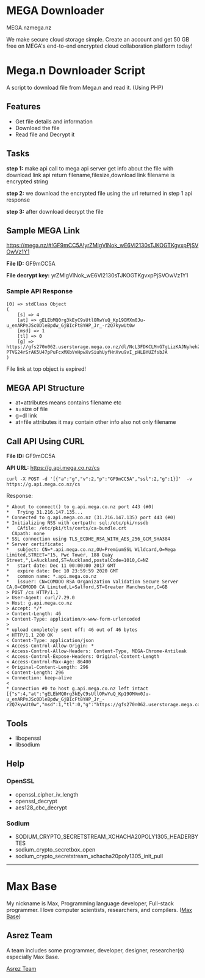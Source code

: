 # MEGA Downloader

MEGA.nzmega.nz

We make secure cloud storage simple. Create an account and get 50 GB free on MEGA's end-to-end encrypted cloud collaboration platform today!


# Mega.n Downloader Script

A script to download file from Mega.n and read it. (Using PHP)

## Features

- Get file details and information
- Download the file
- Read file and Decrypt it

## Tasks

**step 1:**
make api call to mega api server get info about the file with download link
api return filename,filesize,download link
filename is encrypted string

**step 2:**
we download the encrypted file using the url returned in step 1 api response

**step 3:**
after download decrypt the file

## Sample MEGA Link

https://mega.nz/#!GF9mCC5A!yrZMIgVlNok_wE6Vl2130sTJKOGTKgvxpPjSVOwVz1Y1

**File ID:** GF9mCC5A

**File decrypt key:** yrZMIgVlNok_wE6Vl2130sTJKOGTKgvxpPjSVOwVz1Y1

### Sample API Response

```
[0] => stdClass Object
(
    [s] => 4
    [at] => gELEbMQ0rg3kEyC9sUtlORwYuQ_Kp19OMXm0Ju-u_enARPeJSc0DleBpdw_GjBIcFt8YHP_Jr_-r2Q7kywUt0w
    [msd] => 1
    [tl] => 0
    [g] => https://gfs270n062.userstorage.mega.co.nz/dl/NcL3FDKCLMnG7gLizKAJNyhehZe5cNgHTl5h0ceS0DHL8okSJCeRPnbvBWgz63oA1m-PTVG24rSrAK5U47pPuFcxMXbVvHpwXvSiuhUyfHnXvu9vI_pHLBYUZfsbJA
)
```

File link at top object is expired!

## MEGA API Structure

- at=attributes means contains filename etc
- s=size of file
- g=dl link
- at=file attributes it may contain other info also not only filename

## Call API Using CURL

**File ID:** GF9mCC5A

**API URL:** https://g.api.mega.co.nz/cs

```
curl -X POST -d '[{"a":"g","v":2,"p":"GF9mCC5A","ssl":2,"g":1}]'  -v https://g.api.mega.co.nz/cs
```

Response:

```
* About to connect() to g.api.mega.co.nz port 443 (#0)
*   Trying 31.216.147.135...
* Connected to g.api.mega.co.nz (31.216.147.135) port 443 (#0)
* Initializing NSS with certpath: sql:/etc/pki/nssdb
*   CAfile: /etc/pki/tls/certs/ca-bundle.crt
  CApath: none
* SSL connection using TLS_ECDHE_RSA_WITH_AES_256_GCM_SHA384
* Server certificate:
* 	subject: CN=*.api.mega.co.nz,OU=PremiumSSL Wildcard,O=Mega Limited,STREET="15, Pwc Tower, 188 Quay Street,",L=Auckland,ST=Auckland,postalCode=1010,C=NZ
* 	start date: Dec 11 00:00:00 2017 GMT
* 	expire date: Dec 10 23:59:59 2020 GMT
* 	common name: *.api.mega.co.nz
* 	issuer: CN=COMODO RSA Organization Validation Secure Server CA,O=COMODO CA Limited,L=Salford,ST=Greater Manchester,C=GB
> POST /cs HTTP/1.1
> User-Agent: curl/7.29.0
> Host: g.api.mega.co.nz
> Accept: */*
> Content-Length: 46
> Content-Type: application/x-www-form-urlencoded
> 
* upload completely sent off: 46 out of 46 bytes
< HTTP/1.1 200 OK
< Content-Type: application/json
< Access-Control-Allow-Origin: *
< Access-Control-Allow-Headers: Content-Type, MEGA-Chrome-Antileak
< Access-Control-Expose-Headers: Original-Content-Length
< Access-Control-Max-Age: 86400
< Original-Content-Length: 296
< Content-Length: 296
< Connection: keep-alive
< 
* Connection #0 to host g.api.mega.co.nz left intact
[{"s":4,"at":"gELEbMQ0rg3kEyC9sUtlORwYuQ_Kp19OMXm0Ju-u_enARPeJSc0DleBpdw_GjBIcFt8YHP_Jr_-r2Q7kywUt0w","msd":1,"tl":0,"g":"https://gfs270n062.userstorage.mega.co.nz/dl/_MNd6LXuuwPdJgIu2rQoEGaEeQBxvOiof03QMtKqbzrlny9BYGFfn9iaqMK2ubLMWbrNhFz11YEu1_Wdm7MAXXaKyu3__FA11XeCLrhQeh3LyIDdzN0EJIsOnrSbNw"}]
```

## Tools

- libopenssl
- libsodium

## Help

### OpenSSL

- openssl_cipher_iv_length
- openssl_decrypt
- aes128_cbc_decrypt

### Sodium

- SODIUM_CRYPTO_SECRETSTREAM_XCHACHA20POLY1305_HEADERBYTES
- sodium_crypto_secretbox_open
- sodium_crypto_secretstream_xchacha20poly1305_init_pull

---------

# Max Base

My nickname is Max, Programming language developer, Full-stack programmer. I love computer scientists, researchers, and compilers. ([Max Base](https://maxbase.org/))

## Asrez Team

A team includes some programmer, developer, designer, researcher(s) especially Max Base.

[Asrez Team](https://www.asrez.com/)
